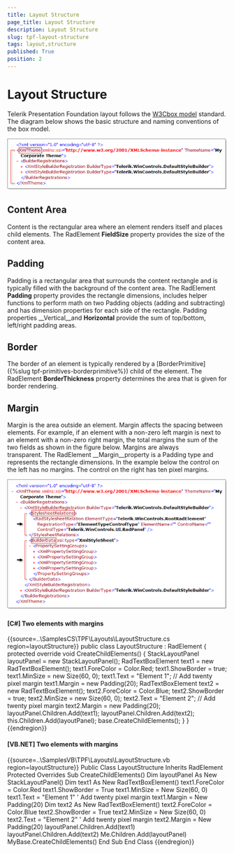 ```yaml
---
title: Layout Structure
page_title: Layout Structure
description: Layout Structure
slug: tpf-layout-structure
tags: layout,structure
published: True
position: 2
---
```


# Layout Structure



Telerik Presentation Foundation layout follows the [W3C](http://www.w3.org/)[box model](http://www.w3.org/TR/REC-CSS2/box.html) standard. The diagram below shows the basic structure and naming conventions of the box model.

![](images/Structure001.png)

## Content Area

Content is the rectangular area where an element renders itself and places child elements. The RadElement __FieldSize__ property provides the size of the content area.

## Padding

Padding is a rectangular area that surrounds the content rectangle and is typically filled with the background of the content area. The RadElement __Padding__ property provides the rectangle dimensions, includes helper functions to perform math on two Padding objects (adding and subtracting) and has dimension properties for each side of the rectangle. Padding properties __Vertical__and __Horizontal__ provide the sum of top/bottom, left/right padding areas.

## Border

The border of an element is typically rendered by a [BorderPrimitive]({%slug tpf-primitives-borderprimitive%}) child of the element. The RadElement __BorderThickness__ property determines the area that is given for border rendering.

## Margin

Margin is the area outside an element. Margin affects the spacing between elements. For example, if an element with a non-zero left margin is next to an element with a non-zero right margin, the total margins the sum of the two fields as shown in the figure below. Margins are always transparent. The RadElement __Margin__property is a Padding type and represents the rectangle dimensions. In the example below the control on the left has no margins. The control on the right has ten pixel margins. 

![](images/Structure002.png)

#### __[C#] Two elements with margins__

{{source=..\SamplesCS\TPF\Layouts\LayoutStructure.cs region=layoutStructure}}
	    public class LayoutStructure : RadElement
	    {
	        protected override void CreateChildElements()
	        {
	            StackLayoutPanel layoutPanel = new StackLayoutPanel();
	            RadTextBoxElement text1 = new RadTextBoxElement();
	            text1.ForeColor = Color.Red;
	            text1.ShowBorder = true;
	            text1.MinSize = new Size(60, 0);
	            text1.Text = "Element 1";
	            // Add twenty pixel margin
	            text1.Margin = new Padding(20);
	            RadTextBoxElement text2 = new RadTextBoxElement();
	            text2.ForeColor = Color.Blue;
	            text2.ShowBorder = true;
	            text2.MinSize = new Size(60, 0);
	            text2.Text = "Element 2";
	            // Add twenty pixel margin
	            text2.Margin = new Padding(20);
	            layoutPanel.Children.Add(text1);
	            layoutPanel.Children.Add(text2);
	            this.Children.Add(layoutPanel);
	            base.CreateChildElements();
	        }
	    }
	{{endregion}}



#### __[VB.NET] Two elements with margins__

{{source=..\SamplesVB\TPF\Layouts\LayoutStructure.vb region=layoutStructure}}
	Public Class LayoutStructure
	    Inherits RadElement
	    Protected Overrides Sub CreateChildElements()
	        Dim layoutPanel As New StackLayoutPanel()
	        Dim text1 As New RadTextBoxElement()
	        text1.ForeColor = Color.Red
	        text1.ShowBorder = True
	        text1.MinSize = New Size(60, 0)
	        text1.Text = "Element 1"
	        ' Add twenty pixel margin
	        text1.Margin = New Padding(20)
	        Dim text2 As New RadTextBoxElement()
	        text2.ForeColor = Color.Blue
	        text2.ShowBorder = True
	        text2.MinSize = New Size(60, 0)
	        text2.Text = "Element 2"
	        ' Add twenty pixel margin
	        text2.Margin = New Padding(20)
	        layoutPanel.Children.Add(text1)
	        layoutPanel.Children.Add(text2)
	        Me.Children.Add(layoutPanel)
	        MyBase.CreateChildElements()
	    End Sub
	End Class
	{{endregion}}


